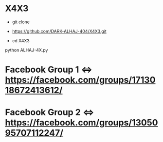 # X4X3
- git clone
- https://github.com/DARK-ALHAJ-404/X4X3.git

- cd X4X3

python ALHAJ-4X.py

# Facebook Group 1 <=> https://facebook.com/groups/1713018672413612/
# Facebook Group 2 <=> https://facebook.com/groups/1305095707112247/

